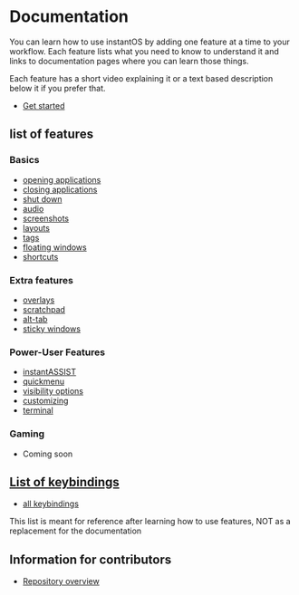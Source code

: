 # Documentation

You can learn how to use instantOS by adding one feature at a time to your workflow.
Each feature lists what you need to know to understand it and links to documentation
pages where you can learn those things.

Each feature has a short video explaining it or a text based description below
it if you prefer that.

<ul class="actions">
    <li><a href="https://www.youtube.com/playlist?list=PLczWCikHiuy_2fBZ_ttJuybBXVERrJDAu" class="button special icon fa-youtube">Get started</a></li>
</ul>

## list of features

### Basics

- [opening applications](https://instantos.io/youtube/apps)
- [closing applications](https://instantos.io/youtube/close)
- [shut down](https://instantos.io/youtube/shutdown)
- [audio](https://instantos.io/youtube/audio)
- [screenshots](https://instantos.io/youtube/screenshots)
- [layouts](https://instantos.io/youtube/layouts)
- [tags](https://instantos.io/youtube/tags)
- [floating windows](https://instantos.io/youtube/floating)
- [shortcuts](https://instantos.io/youtube/shortcuts)

### Extra features

- [overlays](https://instantos.io/youtube/overlays)
- [scratchpad](https://instantos.io/youtube/scratchpad)
- [alt-tab](https://instantos.io/youtube/alttab)
- [sticky windows](https://instantos.io/youtube/sticky)

### Power-User Features

- [instantASSIST](https://instantos.io/youtube/assist)
- [quickmenu](https://instantos.io/youtube/quickmenu)
- [visibility options](https://instantos.io/youtube/visibility)
- [customizing](https://instantos.io/youtube/customize)
- [terminal](https://instantos.io/youtube/terminal)

### Gaming

- Coming soon

## [List of keybindings](https://instantos.io/youtube/hotkeys)

- [all keybindings](https://instantos.io/youtube/hotkeys)

This list is meant for reference after learning how to use features, NOT as a
replacement for the documentation

## Information for contributors

- [Repository overview](https://instantos.io/repoinfo)

